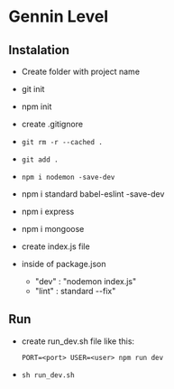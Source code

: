 # Gennin Level

## Instalation

- Create folder with project name
- git init
- npm init
- create .gitignore
- ```git rm -r --cached .```
- ```git add .```
- ```npm i nodemon -save-dev```
- npm i standard babel-eslint -save-dev
- npm i express
- npm i mongoose
- create index.js file

- inside of package.json
    - "dev" : "nodemon index.js"
    - "lint" : standard --fix"

## Run

- create run_dev.sh file like this:
    ```
    PORT=<port> USER=<user> npm run dev
    ```
- ```sh run_dev.sh```